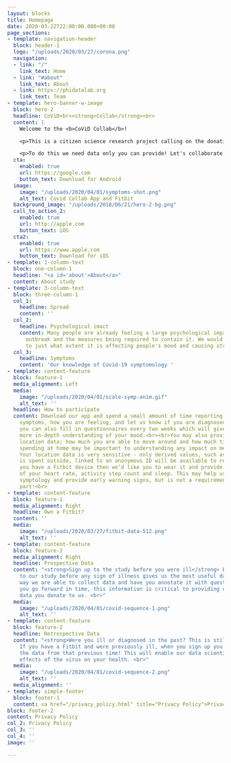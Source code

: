 ```yaml
---
layout: blocks
title: Homepage
date: 2020-03-22T22:00:00.000+00:00
page_sections:
- template: navigation-header
  block: header-1
  logo: "/uploads/2020/03/27/corona.png"
  navigation:
  - link: "/"
    link_text: Home
  - link: "#about"
    link_text: About
  - link: https://phidatalab.org
    link_text: Team
- template: hero-banner-w-image
  block: hero-2
  headline: CoViD<br><strong>Collab</strong><br>
  content: |
    Welcome to the <b>CoViD Collab</b>!

    <p>This is a citizen science research project calling on the donation of data from you to help in the fight against CoViD-19 and learn more about how the outbreak affects people's mental health.</p>

    <p>To do this we need data only you can provide! Let's collaborate to beat the Coronavirus!</p>
  cta:
    enabled: true
    url: https://google.com
    button_text: Download for Android
  image:
    image: "/uploads/2020/04/01/symptoms-shot.png"
    alt_text: Covid Collab App and Fitbit
  background_image: "/uploads/2018/06/21/hero-2-bg.png"
  call_to_action_2:
    enabled: true
    url: http://apple.com
    button_text: iOS
  cta2:
    enabled: true
    url: https://www.apple.com
    button_text: Download for iOS
- template: 1-column-text
  block: one-column-1
  headline: "<a id='about'>About</a>"
  content: About study
- template: 3-column-text
  block: three-column-1
  col_1:
    headline: Spread
    content: ''
  col_2:
    headline: Psychological imact
    content: Many people are already feeling a large psychological impact from the
      outbreak and the measures being required to contain it. We would like to understand
      to just what extent it is affecting people's mood and causing stress.
  col_3:
    headline: Symptoms
    content: 'Our knowledge of Covid-19 symptomology '
- template: content-feature
  block: feature-1
  media_alignment: Left
  media:
    image: "/uploads/2020/04/01/scale-symp-anim.gif"
    alt_text: ''
  headline: How to participate
  content: Download our app and spend a small amount of time reporting your current
    symptoms, how you are feeling, and let us know if you are diagnosed.<br><br>Optionally,
    you can also fill in questionnaires every two weeks which will give us a much
    more in-depth understanding of your mood.<br><br>You may also provide us with
    location data; how much you are able to move around and how much time you are
    spending at home may be important to understanding any impact on mental health.
    Your location data is very sensitive - only derived values, such as how much time
    is spent outside, linked to an anonymous ID will be available to researchers.<br><br>If
    you have a Fitbit device then we’d like you to wear it and provide us with a feed
    of your heart rate, activity step count and sleep. This may help us understand
    symptology and provide early warning signs, but is not a requirement for taking
    part!<br>
- template: content-feature
  block: feature-1
  media_alignment: Right
  headline: Own a Fitbit?
  content: ''
  media:
    image: "/uploads/2020/03/27/fitbit-data-512.png"
    alt_text: ''
- template: content-feature
  block: feature-2
  media_alignment: Right
  headline: Prospective Data
  content: "<strong>Sign up to the study before you were ill</strong> By signing up
    to our study before any sign of illness gives us the most useful data. In this
    way we are able to collect data and have you annotate it with questionnaires as
    you go forward in time, this information is critical to providing context to the
    data you donate to us. <br>"
  media:
    image: "/uploads/2020/04/01/covid-sequence-1.png"
    alt_text: ''
- template: content-feature
  block: feature-2
  headline: Retrospective Data
  content: "<strong>Were you ill or diagnosed in the past? This is still useful!</strong>
    If you have a Fitbit and were previously ill, when you sign up you can still donate
    the data from that previous time! This will enable our data scientists to study
    effects of the virus on your health. <br>"
  media:
    image: "/uploads/2020/04/01/covid-sequence-2.png"
    alt_text: ''
  media_alignment: ''
- template: simple-footer
  block: footer-1
  content: <a href="/privacy_policy.html" title="Privacy Policy">Privacy Policy</a>
block: footer-2
content: Privacy Policy
col_2: Privacy Policy
col_3: ''
col_4: ''
image: ''

---
```

